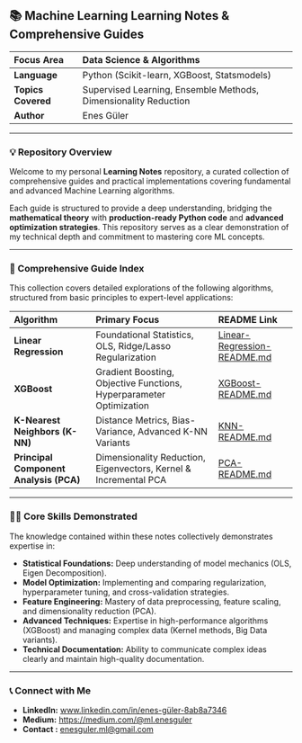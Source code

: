 ## 📚 Machine Learning Learning Notes & Comprehensive Guides

| Focus Area | Data Science & Algorithms |
| :--- | :--- |
| **Language** | Python (Scikit-learn, XGBoost, Statsmodels) |
| **Topics Covered** | Supervised Learning, Ensemble Methods, Dimensionality Reduction |
| **Author** | Enes Güler |

---

### 💡 Repository Overview

Welcome to my personal **Learning Notes** repository, a curated collection of comprehensive guides and practical implementations covering fundamental and advanced Machine Learning algorithms.

Each guide is structured to provide a deep understanding, bridging the **mathematical theory** with **production-ready Python code** and **advanced optimization strategies**. This repository serves as a clear demonstration of my technical depth and commitment to mastering core ML concepts.

---

### 🧭 Comprehensive Guide Index

This collection covers detailed explorations of the following algorithms, structured from basic principles to expert-level applications:

| Algorithm | Primary Focus | README Link |
| :--- | :--- | :--- |
| **Linear Regression** | Foundational Statistics, OLS, Ridge/Lasso Regularization | [Linear-Regression-README.md](https://github.com/enesgulerml/Learning-Notes/blob/main/LinearRegression-README.md) |
| **XGBoost** | Gradient Boosting, Objective Functions, Hyperparameter Optimization | [XGBoost-README.md](https://github.com/enesgulerml/Learning-Notes/blob/main/XGBoost-README.md) |
| **K-Nearest Neighbors (K-NN)** | Distance Metrics, Bias-Variance, Advanced K-NN Variants | [KNN-README.md](https://github.com/enesgulerml/Learning-Notes/blob/main/KNN-README.md) |
| **Principal Component Analysis (PCA)** | Dimensionality Reduction, Eigenvectors, Kernel & Incremental PCA | [PCA-README.md](https://github.com/enesgulerml/Learning-Notes/blob/main/PCA-README.md) |

---

### 🧑‍💻 Core Skills Demonstrated

The knowledge contained within these notes collectively demonstrates expertise in:

* **Statistical Foundations:** Deep understanding of model mechanics (OLS, Eigen Decomposition).
* **Model Optimization:** Implementing and comparing regularization, hyperparameter tuning, and cross-validation strategies.
* **Feature Engineering:** Mastery of data preprocessing, feature scaling, and dimensionality reduction (PCA).
* **Advanced Techniques:** Expertise in high-performance algorithms (XGBoost) and managing complex data (Kernel methods, Big Data variants).
* **Technical Documentation:** Ability to communicate complex ideas clearly and maintain high-quality documentation.

---

### 📞 Connect with Me

* **LinkedIn:** www.linkedin.com/in/enes-güler-8ab8a7346
* **Medium:** https://medium.com/@ml.enesguler
* **Contact :** enesguler.ml@gmail.com
